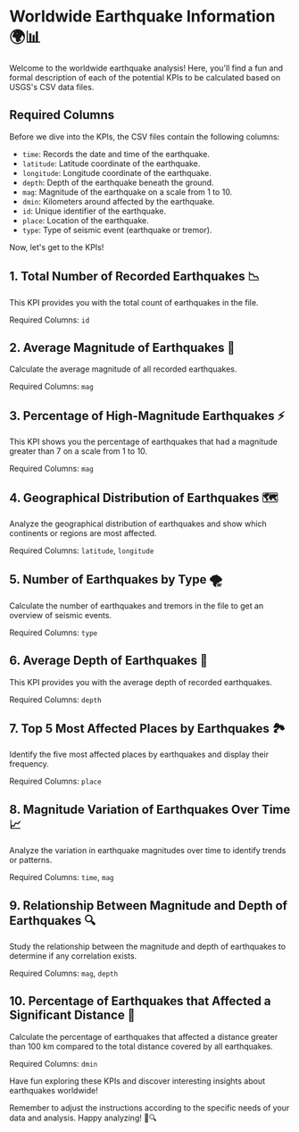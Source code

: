 # Worldwide Earthquake Information 🌍📊

Welcome to the worldwide earthquake analysis! Here, you'll find a fun and formal description of each of the potential KPIs to be calculated based on USGS's CSV data files.

## Required Columns

Before we dive into the KPIs, the CSV files contain the following columns:

- `time`: Records the date and time of the earthquake.
- `latitude`: Latitude coordinate of the earthquake.
- `longitude`: Longitude coordinate of the earthquake.
- `depth`: Depth of the earthquake beneath the ground.
- `mag`: Magnitude of the earthquake on a scale from 1 to 10.
- `dmin`: Kilometers around affected by the earthquake.
- `id`: Unique identifier of the earthquake.
- `place`: Location of the earthquake.
- `type`: Type of seismic event (earthquake or tremor).

Now, let's get to the KPIs!

## 1. Total Number of Recorded Earthquakes 📉

This KPI provides you with the total count of earthquakes in the file.

Required Columns: `id`

## 2. Average Magnitude of Earthquakes 📏

Calculate the average magnitude of all recorded earthquakes.

Required Columns: `mag`

## 3. Percentage of High-Magnitude Earthquakes ⚡️

This KPI shows you the percentage of earthquakes that had a magnitude greater than 7 on a scale from 1 to 10.

Required Columns: `mag`

## 4. Geographical Distribution of Earthquakes 🗺️

Analyze the geographical distribution of earthquakes and show which continents or regions are most affected.

Required Columns: `latitude`, `longitude`

## 5. Number of Earthquakes by Type 🌪️

Calculate the number of earthquakes and tremors in the file to get an overview of seismic events.

Required Columns: `type`

## 6. Average Depth of Earthquakes 🌌

This KPI provides you with the average depth of recorded earthquakes.

Required Columns: `depth`

## 7. Top 5 Most Affected Places by Earthquakes 🏞️

Identify the five most affected places by earthquakes and display their frequency.

Required Columns: `place`

## 8. Magnitude Variation of Earthquakes Over Time 📈

Analyze the variation in earthquake magnitudes over time to identify trends or patterns.

Required Columns: `time`, `mag`

## 9. Relationship Between Magnitude and Depth of Earthquakes 🔍

Study the relationship between the magnitude and depth of earthquakes to determine if any correlation exists.

Required Columns: `mag`, `depth`

## 10. Percentage of Earthquakes that Affected a Significant Distance 📍

Calculate the percentage of earthquakes that affected a distance greater than 100 km compared to the total distance covered by all earthquakes.

Required Columns: `dmin`

Have fun exploring these KPIs and discover interesting insights about earthquakes worldwide!

Remember to adjust the instructions according to the specific needs of your data and analysis. Happy analyzing! 🚀🔍
